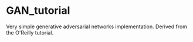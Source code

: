 # GAN_tutorial
Very simple generative adversarial networks implementation. Derived from the O'Reilly tutorial.
